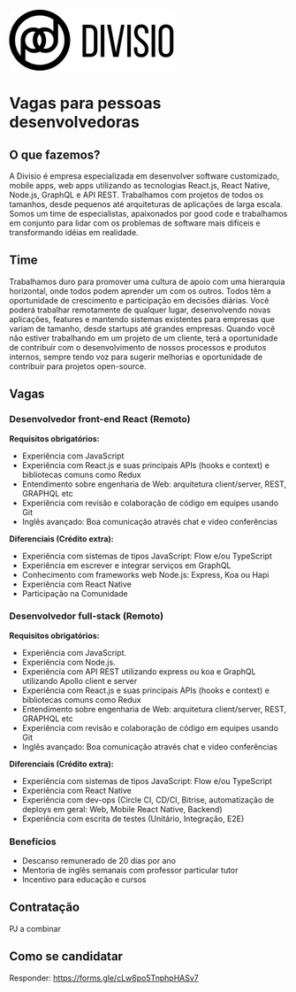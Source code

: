 ![Divisio](./logo.png )

# Vagas para pessoas desenvolvedoras

## O que fazemos?
A Divisio é empresa especializada em desenvolver software customizado, mobile apps, web apps utilizando as tecnologias React.js, React Native, Node.js, GraphQL e API REST. Trabalhamos com projetos de todos os tamanhos, desde pequenos até arquiteturas de aplicações de larga escala. Somos um time de especialistas, apaixonados por good code e trabalhamos em conjunto para lidar com os problemas de software mais difíceis e transformando idéias em realidade.

## Time
Trabalhamos duro para promover uma cultura de apoio com uma hierarquia horizontal, onde todos podem aprender um com os outros.
Todos têm a oportunidade de crescimento e participação em decisões diárias. Você poderá trabalhar remotamente de qualquer lugar, desenvolvendo novas aplicações, features e mantendo sistemas existentes para empresas que variam de tamanho, desde startups até grandes empresas. Quando você não estiver trabalhando em um projeto de um cliente, terá a
oportunidade de contribuir com o desenvolvimento de nossos processos e produtos internos, sempre tendo voz para sugerir melhorias e oportunidade de contribuir para projetos open-source.

## Vagas

### Desenvolvedor front-end React (Remoto)

**Requisitos obrigatórios:**
- Experiência com JavaScript
- Experiência com React.js e suas principais APIs (hooks e context) e bibliotecas comuns como Redux
- Entendimento sobre engenharia de Web: arquitetura client/server, REST, GRAPHQL etc
- Experiência com revisão e colaboração de código em equipes usando Git
- Inglês avançado: Boa comunicação através chat e video conferências

**Diferenciais (Crédito extra):**
- Experiência com sistemas de tipos JavaScript: Flow e/ou TypeScript
- Experiência em escrever e integrar serviços em GraphQL
- Conhecimento com frameworks web Node.js: Express, Koa ou Hapi
- Experiência com React Native
- Participação na Comunidade

### Desenvolvedor full-stack (Remoto)

**Requisitos obrigatórios:**
- Experiência com JavaScript.
- Experiência com Node.js.
- Experiência com API REST utilizando express ou koa e GraphQL utilizando Apollo client e server
- Experiência com React.js e suas principais APIs (hooks e context) e bibliotecas comuns como Redux
- Entendimento sobre engenharia de Web: arquitetura client/server, REST, GRAPHQL etc
- Experiência com revisão e colaboração de código em equipes usando Git
- Inglês avançado: Boa comunicação através chat e video conferências

**Diferenciais (Crédito extra):**
- Experiência com sistemas de tipos JavaScript: Flow e/ou TypeScript
- Experiência com React Native
- Experiência com dev-ops (Circle CI, CD/CI, Bitrise, automatização de deploys em geral: Web, Mobile React Native, Backend)
- Experiência com escrita de testes (Unitário, Integração, E2E)

### Benefícios
- Descanso remunerado de 20 dias por ano
- Mentoria de inglês semanais com professor particular tutor
- Incentivo para educação e cursos

## Contratação
PJ a combinar

## Como se candidatar
Responder: https://forms.gle/cLw6po5TnphpHASv7